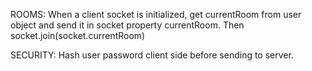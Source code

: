 ROOMS:
When a client socket is initialized, get currentRoom from user object and send it in socket property currentRoom. Then socket.join(socket.currentRoom)

SECURITY:
Hash user password client side before sending to server.
